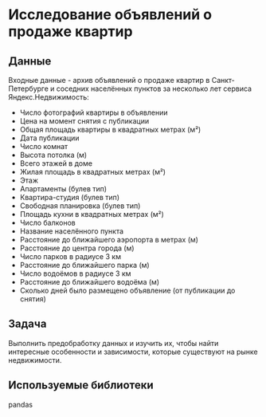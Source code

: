 # Исследование объявлений о продаже квартир
## Данные
Входные данные - архив объявлений о продаже квартир в Санкт-Петербурге и соседних населённых пунктов за несколько лет сервиса Яндекс.Недвижимость:

- Число фотографий квартиры в объявлении
- Цена на момент снятия с публикации
- Общая площадь квартиры в квадратных метрах (м²)
- Дата публикации
- Число комнат
- Высота потолка (м)
- Всего этажей в доме
- Жилая площадь в квадратных метрах (м²)
- Этаж
- Апартаменты (булев тип)
- Квартира-студия (булев тип)
- Свободная планировка (булев тип)
- Площадь кухни в квадратных метрах (м²)
- Число балконов
- Название населённого пункта
- Расстояние до ближайшего аэропорта в метрах (м)
- Расстояние до центра города (м)
- Число парков в радиусе 3 км
- Расстояние до ближайшего парка (м)
- Число водоёмов в радиусе 3 км
- Расстояние до ближайшего водоёма (м)
- Сколько дней было размещено объявление (от публикации до снятия)

## Задача
Выполнить предобработку данных и изучить их, чтобы найти интересные особенности и зависимости, которые существуют на рынке недвижимости.

## Используемые библиотеки
pandas
